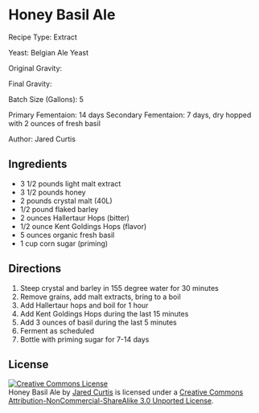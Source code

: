 Honey Basil Ale
===============

Recipe Type: Extract

Yeast: Belgian Ale Yeast

Original Gravity: 

Final Gravity: 

Batch Size (Gallons): 5

Primary Fementaion: 14 days
Secondary Fementaion: 7 days, dry hopped with 2 ounces of fresh basil

Author: Jared Curtis

Ingredients
-----------

* 3 1/2 pounds light malt extract
* 3 1/2 pounds honey
* 2 pounds crystal malt (40L)
* 1/2 pound flaked barley
* 2 ounces Hallertaur Hops (bitter)
* 1/2 ounce Kent Goldings Hops (flavor)
* 5 ounces organic fresh basil
* 1 cup corn sugar (priming)

Directions
----------

1. Steep crystal and barley in 155 degree water for 30 minutes
2. Remove grains, add malt extracts, bring to a boil
3. Add Hallertaur hops and boil for 1 hour
4. Add Kent Goldings Hops during the last 15 minutes
5. Add 3 ounces of basil during the last 5 minutes
6. Ferment as scheduled
7. Bottle with priming sugar for 7-14 days

License
-------
<a rel="license" href="http://creativecommons.org/licenses/by-nc-sa/3.0/deed.en_US"><img alt="Creative Commons License" style="border-width:0" src="http://i.creativecommons.org/l/by-nc-sa/3.0/88x31.png" /></a><br /><span xmlns:dct="http://purl.org/dc/terms/" href="http://purl.org/dc/dcmitype/Text" property="dct:title" rel="dct:type">Honey Basil Ale</span> by <a xmlns:cc="http://creativecommons.org/ns#" href="https://github.com/jaredcurtis/free-brew" property="cc:attributionName" rel="cc:attributionURL">Jared Curtis</a> is licensed under a <a rel="license" href="http://creativecommons.org/licenses/by-nc-sa/3.0/deed.en_US">Creative Commons Attribution-NonCommercial-ShareAlike 3.0 Unported License</a>.
